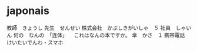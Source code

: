 # japonais
教師　きょうし
先生　せんせい
株式会社　かぶしきがいしゃ　５
社員　しゃいん
何の　なんの　「连体」
　これはなんの本ですか。
傘　かさ　１
携帯電話　けいたいでんわ・スマホ






